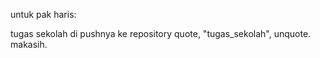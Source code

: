 untuk pak haris: <br>
<p>
 tugas sekolah di pushnya ke repository quote, "tugas_sekolah", unquote. <br>
 makasih.
</p>
